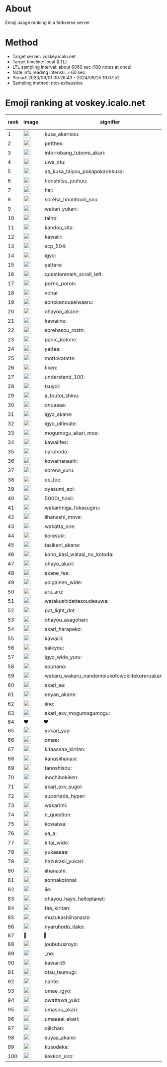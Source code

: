 # About
Emoji usage ranking in a fediverse server

# Method
- Target server: voskey.icalo.net
- Target timeline: local (LTL)
- LTL sampling interval: about 6060 sec (100 notes at once)
- Note info reading interval: > 60 sec
- Period: 2023/06/01 00:26:43 - 2024/08/25 19:07:52 
- Sampling method: non-exhaustive

# Emoji ranking at voskey.icalo.net

|rank|image|signifier|type|frequency score|
|----|----|----|----|----|
|1|<img height="24" src="https://voskey.icalo.net/emoji/kusa_akarisou.webp">|:kusa_akarisou:|custom|30772|
|2|<img height="24" src="https://voskey.icalo.net/emoji/petthex.webp">|:petthex:|custom|22557|
|3|<img height="24" src="https://voskey.icalo.net/emoji/interrobang_tubomi_akari.webp">|:interrobang_tubomi_akari:|custom|12211|
|4|<img height="24" src="https://voskey.icalo.net/emoji/uwa_xtu.webp">|:uwa_xtu:|custom|12066|
|5|<img height="24" src="https://voskey.icalo.net/emoji/aa_kusa_taiyou_pokapokadekusa.webp">|:aa_kusa_taiyou_pokapokadekusa:|custom|9332|
|6|<img height="24" src="https://voskey.icalo.net/emoji/honshitsu_jouhou.webp">|:honshitsu_jouhou:|custom|9252|
|7|<img height="24" src="https://voskey.icalo.net/emoji/hai.webp">|:hai:|custom|8025|
|8|<img height="24" src="https://voskey.icalo.net/emoji/soreha_hountouni_sou.webp">|:soreha_hountouni_sou:|custom|7105|
|9|<img height="24" src="https://voskey.icalo.net/emoji/wakari_yukari.webp">|:wakari_yukari:|custom|6842|
|10|<img height="24" src="https://voskey.icalo.net/emoji/taiho.webp">|:taiho:|custom|6715|
|11|<img height="24" src="https://voskey.icalo.net/emoji/kandou_sita.webp">|:kandou_sita:|custom|6164|
|12|<img height="24" src="https://voskey.icalo.net/emoji/kawaiii.webp">|:kawaiii:|custom|6137|
|13|<img height="24" src="https://voskey.icalo.net/emoji/scp_504.webp">|:scp_504:|custom|5784|
|14|<img height="24" src="https://voskey.icalo.net/emoji/igyo.webp">|:igyo:|custom|4528|
|15|<img height="24" src="https://voskey.icalo.net/emoji/yattare.webp">|:yattare:|custom|4526|
|16|<img height="24" src="https://voskey.icalo.net/emoji/questionmark_scroll_left.webp">|:questionmark_scroll_left:|custom|4517|
|17|<img height="24" src="https://voskey.icalo.net/emoji/porno_poron.webp">|:porno_poron:|custom|4396|
|18|<img height="24" src="https://voskey.icalo.net/emoji/vohai.webp">|:vohai:|custom|4201|
|19|<img height="24" src="https://voskey.icalo.net/emoji/sonokanouseiwaaru.webp">|:sonokanouseiwaaru:|custom|4166|
|20|<img height="24" src="https://voskey.icalo.net/emoji/ohayoo_akane.webp">|:ohayoo_akane:|custom|4117|
|21|<img height="24" src="https://voskey.icalo.net/emoji/kawaiine.webp">|:kawaiine:|custom|4050|
|22|<img height="24" src="https://voskey.icalo.net/emoji/sorehasou_rostn.webp">|:sorehasou_rostn:|custom|4027|
|23|<img height="24" src="https://voskey.icalo.net/emoji/panic_kotone.webp">|:panic_kotone:|custom|3985|
|24|<img height="24" src="https://voskey.icalo.net/emoji/yattaa.webp">|:yattaa:|custom|3707|
|25|<img height="24" src="https://voskey.icalo.net/emoji/mottokatatte.webp">|:mottokatatte:|custom|3705|
|26|<img height="24" src="https://voskey.icalo.net/emoji/tiken.webp">|:tiken:|custom|3623|
|27|<img height="24" src="https://voskey.icalo.net/emoji/understand_100.webp">|:understand_100:|custom|3578|
|28|<img height="24" src="https://voskey.icalo.net/emoji/tsuyoi.webp">|:tsuyoi:|custom|3353|
|29|<img height="24" src="https://voskey.icalo.net/emoji/a_toutoi_shinu.webp">|:a_toutoi_shinu:|custom|3332|
|30|<img height="24" src="https://voskey.icalo.net/emoji/onuaaaa.webp">|:onuaaaa:|custom|3083|
|31|<img height="24" src="https://voskey.icalo.net/emoji/igyo_akane.webp">|:igyo_akane:|custom|2998|
|32|<img height="24" src="https://voskey.icalo.net/emoji/igyo_ultimate.webp">|:igyo_ultimate:|custom|2887|
|33|<img height="24" src="https://voskey.icalo.net/emoji/mogumogu_akari_moe.webp">|:mogumogu_akari_moe:|custom|2854|
|34|<img height="24" src="https://voskey.icalo.net/emoji/kawaiifes.webp">|:kawaiifes:|custom|2853|
|35|<img height="24" src="https://voskey.icalo.net/emoji/naruhodo.webp">|:naruhodo:|custom|2817|
|36|<img height="24" src="https://voskey.icalo.net/emoji/kowaihanashi.webp">|:kowaihanashi:|custom|2720|
|37|<img height="24" src="https://voskey.icalo.net/emoji/sorena_yuru.webp">|:sorena_yuru:|custom|2616|
|38|<img height="24" src="https://voskey.icalo.net/emoji/ee_fee.webp">|:ee_fee:|custom|2597|
|39|<img height="24" src="https://voskey.icalo.net/emoji/oyasumi_aoi.webp">|:oyasumi_aoi:|custom|2594|
|40|<img height="24" src="https://voskey.icalo.net/emoji/5000t_hosii.webp">|:5000t_hosii:|custom|2509|
|41|<img height="24" src="https://voskey.icalo.net/emoji/wakarimiga_fukasugiru.webp">|:wakarimiga_fukasugiru:|custom|2432|
|42|<img height="24" src="https://voskey.icalo.net/emoji/iihanashi_move.webp">|:iihanashi_move:|custom|2403|
|43|<img height="24" src="https://voskey.icalo.net/emoji/wakatta_one.webp">|:wakatta_one:|custom|2239|
|44|<img height="24" src="https://voskey.icalo.net/emoji/koresuki.webp">|:koresuki:|custom|2225|
|45|<img height="24" src="https://voskey.icalo.net/emoji/tasikani_akane.webp">|:tasikani_akane:|custom|2210|
|46|<img height="24" src="https://voskey.icalo.net/emoji/kono_kasi_watasi_no_kotoda.webp">|:kono_kasi_watasi_no_kotoda:|custom|2204|
|47|<img height="24" src="https://voskey.icalo.net/emoji/ohayo_akari.webp">|:ohayo_akari:|custom|2193|
|48|<img height="24" src="https://voskey.icalo.net/emoji/akane_fes.webp">|:akane_fes:|custom|2192|
|49|<img height="24" src="https://voskey.icalo.net/emoji/yoigainen_wide.webp">|:yoigainen_wide:|custom|2156|
|50|<img height="24" src="https://voskey.icalo.net/emoji/aru_aru.webp">|:aru_aru:|custom|2155|
|51|<img height="24" src="https://voskey.icalo.net/emoji/watakushidattesoudesuwa.webp">|:watakushidattesoudesuwa:|custom|2114|
|52|<img height="24" src="https://voskey.icalo.net/emoji/pat_light_dot.webp">|:pat_light_dot:|custom|2098|
|53|<img height="24" src="https://voskey.icalo.net/emoji/ohayou_asagohan.webp">|:ohayou_asagohan:|custom|2084|
|54|<img height="24" src="https://voskey.icalo.net/emoji/akari_harapeko.webp">|:akari_harapeko:|custom|2028|
|55|<img height="24" src="https://voskey.icalo.net/emoji/kawaiiii.webp">|:kawaiiii:|custom|2023|
|56|<img height="24" src="https://voskey.icalo.net/emoji/saikyou.webp">|:saikyou:|custom|1971|
|57|<img height="24" src="https://voskey.icalo.net/emoji/igyo_wide_yuru.webp">|:igyo_wide_yuru:|custom|1959|
|58|<img height="24" src="https://voskey.icalo.net/emoji/sounano.webp">|:sounano:|custom|1951|
|59|<img height="24" src="https://voskey.icalo.net/emoji/wakaru_wakaru_nandemoiukotowokiitekureruakanetyan.webp">|:wakaru_wakaru_nandemoiukotowokiitekureruakanetyan:|custom|1891|
|60|<img height="24" src="https://voskey.icalo.net/emoji/akari_aa.webp">|:akari_aa:|custom|1891|
|61|<img height="24" src="https://voskey.icalo.net/emoji/eeyan_akane.webp">|:eeyan_akane:|custom|1840|
|62|<img height="24" src="https://voskey.icalo.net/emoji/iine.webp">|:iine:|custom|1825|
|63|<img height="24" src="https://voskey.icalo.net/emoji/akari_exv_mogumogumogu.webp">|:akari_exv_mogumogumogu:|custom|1800|
|64|❤|❤|unicode|1739|
|65|<img height="24" src="https://voskey.icalo.net/emoji/yukari_yay.webp">|:yukari_yay:|custom|1709|
|66|<img height="24" src="https://voskey.icalo.net/emoji/omae.webp">|:omae:|custom|1707|
|67|<img height="24" src="https://voskey.icalo.net/emoji/kitaaaaaa_kiritan.webp">|:kitaaaaaa_kiritan:|custom|1675|
|68|<img height="24" src="https://voskey.icalo.net/emoji/kanasiihanasi.webp">|:kanasiihanasi:|custom|1657|
|69|<img height="24" src="https://voskey.icalo.net/emoji/tanoshisou.webp">|:tanoshisou:|custom|1645|
|70|<img height="24" src="https://voskey.icalo.net/emoji/inochinokiken.webp">|:inochinokiken:|custom|1628|
|71|<img height="24" src="https://voskey.icalo.net/emoji/akari_exv_sugoi.webp">|:akari_exv_sugoi:|custom|1621|
|72|<img height="24" src="https://voskey.icalo.net/emoji/supertada_hyper.webp">|:supertada_hyper:|custom|1616|
|73|<img height="24" src="https://voskey.icalo.net/emoji/wakarimi.webp">|:wakarimi:|custom|1592|
|74|<img height="24" src="https://voskey.icalo.net/emoji/n_question.webp">|:n_question:|custom|1574|
|75|<img height="24" src="https://voskey.icalo.net/emoji/kowaiwa.webp">|:kowaiwa:|custom|1548|
|76|<img height="24" src="https://voskey.icalo.net/emoji/ya_a.webp">|:ya_a:|custom|1527|
|77|<img height="24" src="https://voskey.icalo.net/emoji/kitai_wide.webp">|:kitai_wide:|custom|1513|
|78|<img height="24" src="https://voskey.icalo.net/emoji/yukaaaaa.webp">|:yukaaaaa:|custom|1485|
|79|<img height="24" src="https://voskey.icalo.net/emoji/hazukasii_yukari.webp">|:hazukasii_yukari:|custom|1483|
|80|<img height="24" src="https://voskey.icalo.net/emoji/iihanashi.webp">|:iihanashi:|custom|1422|
|81|<img height="24" src="https://voskey.icalo.net/emoji/sonnakotonai.webp">|:sonnakotonai:|custom|1394|
|82|<img height="24" src="https://voskey.icalo.net/emoji/iie.webp">|:iie:|custom|1384|
|83|<img height="24" src="https://voskey.icalo.net/emoji/ohayou_hayo_helloplanet.webp">|:ohayou_hayo_helloplanet:|custom|1358|
|84|<img height="24" src="https://voskey.icalo.net/emoji/faa_kiritan.webp">|:faa_kiritan:|custom|1355|
|85|<img height="24" src="https://voskey.icalo.net/emoji/muzukashiihanashi.webp">|:muzukashiihanashi:|custom|1351|
|86|<img height="24" src="https://voskey.icalo.net/emoji/nyaruhodo_itako.webp">|:nyaruhodo_itako:|custom|1351|
|87|🤔|🤔|unicode|1330|
|88|<img height="24" src="https://voskey.icalo.net/emoji/joubutusiroyo.webp">|:joubutusiroyo:|custom|1322|
|89|<img height="24" src="https://voskey.icalo.net/emoji/_ne.webp">|:_ne:|custom|1306|
|90|<img height="24" src="https://voskey.icalo.net/emoji/kawaiiii3.webp">|:kawaiiii3:|custom|1301|
|91|<img height="24" src="https://voskey.icalo.net/emoji/otsu_tsumugi.webp">|:otsu_tsumugi:|custom|1274|
|92|<img height="24" src="https://voskey.icalo.net/emoji/nante.webp">|:nante:|custom|1263|
|93|<img height="24" src="https://voskey.icalo.net/emoji/omae_igyo.webp">|:omae_igyo:|custom|1253|
|94|<img height="24" src="https://voskey.icalo.net/emoji/owattawa_yuki.webp">|:owattawa_yuki:|custom|1240|
|95|<img height="24" src="https://voskey.icalo.net/emoji/umasou_akari.webp">|:umasou_akari:|custom|1208|
|96|<img height="24" src="https://voskey.icalo.net/emoji/umaaaai_akari.webp">|:umaaaai_akari:|custom|1183|
|97|<img height="24" src="https://voskey.icalo.net/emoji/ojiichan.webp">|:ojiichan:|custom|1182|
|98|<img height="24" src="https://voskey.icalo.net/emoji/suyaa_akane.webp">|:suyaa_akane:|custom|1181|
|99|<img height="24" src="https://voskey.icalo.net/emoji/kusodeka.webp">|:kusodeka:|custom|1180|
|100|<img height="24" src="https://voskey.icalo.net/emoji/kekkon_siro.webp">|:kekkon_siro:|custom|1177|
